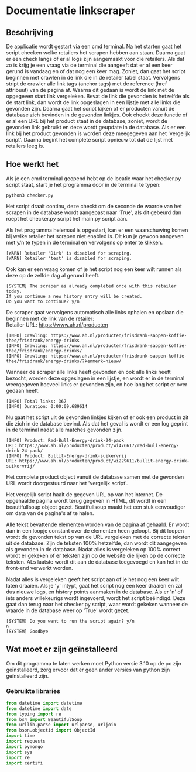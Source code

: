 # Documentatie linkscraper
## Beschrijving
De applicatie wordt gestart via een cmd terminal. Na het starten gaat het script checken welke retailers het scrapen hebben aan staan. Daarna gaat er een check langs of er al logs zijn aangemaakt voor die retailers. Als dat zo is krijg je een vraag via de terminal die aangeeft dat er al een keer gerund is vandaag en of dat nog een keer mag. Zoniet, dan gaat het script beginnen met crawlen in de link die in de retailer tabel staat. Vervolgens stript de crawler alle link tags (anchor tags) met de reference (href attribuut) van de pagina af. Waarna dit gedaan is wordt de link met de opgegeven start link vergeleken. Bevat de link die gevonden is hetzelfde als de start link, dan wordt de link opgeslagen in een lijstje met alle links die gevonden zijn.
Daarna gaat het script kijken of er producten vanuit de database zich bevinden in de gevonden linkjes. Ook checkt deze functie of er al een URL bij het product staat in de database, zoniet, wordt de gevonden link gebruikt en deze wordt geupdate in de database. Als er een link bij het product gevonden is worden deze meegegeven aan het 'vergelijk script'. Daarna begint het complete script opnieuw tot dat de lijst met retailers leeg is.

## Hoe werkt het
Als je een cmd terminal geopend hebt op de locatie waar het checker.py script staat, start je het programma door in de terminal te typen: 
```shell
python3 checker.py
```
Het script draait continu, deze checkt om de seconde de waarde van het scrapen in de database wordt aangepast naar 'True', als dit gebeurd dan roept het checker.py script het main.py script aan.

Als het programma helemaal is opgestart, kan er een waarschuwing komen bij welke retailer het scrapen niet enabled is. Dit kun je gewoon aangeven met y/n te typen in de terminal en vervolgens op enter te klikken.

```shell
[WARN] Retailer 'Dirk' is disabled for scraping.
[WARN] Retailer 'test' is disabled for scraping.
```

Ook kan er een vraag komen of je het script nog een keer wilt runnen als deze op de zelfde dag al gerund heeft.

```shell
[SYSTEM] The scraper as already completed once with this retailer today.
If you continue a new history entry will be created.
Do you want to continue? y/n
```

De scraper gaat vervolgens automatisch alle links ophalen en opslaan die beginnen met de link van de retailer:  
Retailer URL: https://www.ah.nl/producten

```shell
[INFO] Crawling: https://www.ah.nl/producten/frisdrank-sappen-koffie-thee/frisdrank/energy-drinks
[INFO] Crawling: https://www.ah.nl/producten/frisdrank-sappen-koffie-thee/frisdrank/energy-drinks/
[INFO] Crawling: https://www.ah.nl/producten/frisdrank-sappen-koffie-thee/frisdrank/energy-drinks/?kenmerk=nieuw/
```

Wanneer de scraper alle links heeft gevonden en ook alle links heeft bezocht, worden deze opgeslagen in een lijstje, en wordt er in de terminal weergegeven hoeveel links er gevonden zijn, en hoe lang het script er over gedaan heeft.

```shell
[INFO] Total links: 367
[INFO] Duration: 0:00:09.689614
```

Nu gaat het script uit de gevonden linkjes kijken of er ook een product in zit die zich in de database bevind. Als dat het geval is wordt er een log geprint in de terminal nadat alle matches gevonden zijn.

```shell
[INFO] Product: Red-Bull-Energy-drink-24-pack
URL: https://www.ah.nl/producten/product/wi476617/red-bull-energy-drink-24-pack/
[INFO] Product: Bullit-Energy-drink-suikervrij
URL: https://www.ah.nl/producten/product/wi229611/bullit-energy-drink-suikervrij/
```

Het complete product object vanuit de database samen met de gevonden URL wordt doorgestuurd naar het 'vergelijk script'.

Het vergelijk script haalt de gegeven URL op van het internet. De opgehaalde pagina wordt terug gegeven in HTML, dit wordt in een beautifullsoup object gezet. Beatifullsoup maakt het een stuk eenvoudiger om data van de pagina's af te halen.

Alle tekst bevattende elementen worden van de pagina af gehaald. Er wordt dan in een loopje constant over de elementen heen geloopt. Bij dit loopen wordt de gevonden tekst op van de URL vergeleken met de correcte teksten uit de database. Zijn de teksten 100% hetzelfde, dan wordt dit aangegeven als gevonden in de database. Nadat alles is vergeleken op 100% correct wordt er gekeken of er teksten zijn op de website die lijken op de correcte teksten. ALs laatste wordt dit aan de database toegevoegd en kan het in de front-end verwerkt worden.

Nadat alles is vergeleken geeft het script aan of je het nog een keer wilt laten draaien. Als je 'y' intypt, gaat het script nog een keer draaien en zal dus nieuwe logs, en history points aanmaken in de database. Als er 'n' of iets anders willekeurigs wordt ingevoerd, wordt het script beëindigd. Deze gaat dan terug naar het checker.py script, waar wordt gekeken wanneer de waarde in de database weer op 'True' wordt gezet.

```shell
[SYSTEM] Do you want to run the script again? y/n
n
[SYSTEM] Goodbye
```

## Wat moet er zijn geïnstalleerd
Om dit programma te laten werken moet Python versie 3.10 op de pc zijn geïnstalleerd, zorg ervoor dat er geen ander versies van
python zijn geïnstalleerd zijn.

### Gebruikte libraries
```python
from datetime import datetime  
from datetime import date  
from typing import re  
from bs4 import BeautifulSoup  
from urllib.parse import urlparse, urljoin 
from bson.objectid import ObjectId   
import time  
import requests  
import pymongo  
import sys  
import re  
import certifi  
```
